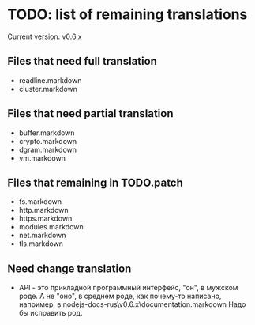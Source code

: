 # TODO: list of remaining translations

Current version: v0.6.x

## Files that need full translation

* readline.markdown
* cluster.markdown

## Files that need partial translation

* buffer.markdown
* crypto.markdown
* dgram.markdown
* vm.markdown

## Files that remaining in TODO.patch

* fs.markdown
* http.markdown
* https.markdown
* modules.markdown
* net.markdown
* tls.markdown

## Need change translation

* API - это прикладной программный интерфейс, "он", в мужском роде. А не "оно", в среднем роде, как почему-то написано, например, в nodejs-docs-rus\v0.6.x\documentation.markdown Надо бы исправить род.